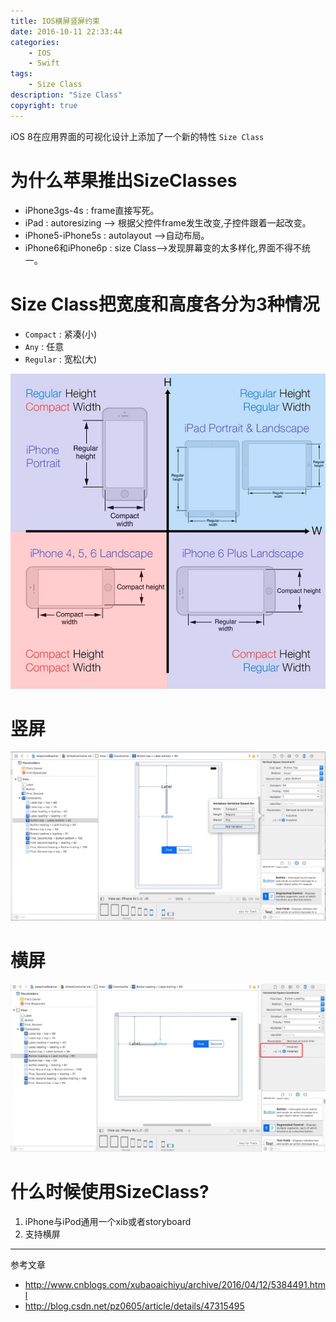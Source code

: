 ```yaml
---
title: IOS横屏竖屏约束
date: 2016-10-11 22:33:44
categories:
	- IOS
	- Swift
tags:
	- Size Class
description: "Size Class"
copyright: true
---
```



iOS 8在应用界面的可视化设计上添加了一个新的特性 `Size Class`

# 为什么苹果推出SizeClasses
+ iPhone3gs-4s : frame直接写死。
+ iPad : autoresizing —> 根据父控件frame发生改变,子控件跟着一起改变。
+ iPhone5-iPhone5s : autolayout —>自动布局。
+ iPhone6和iPhone6p : size Class—>发现屏幕变的太多样化,界面不得不统一。

# Size Class把宽度和高度各分为3种情况
+ `Compact` : 紧凑(小)
+ `Any` : 任意
+ `Regular` : 宽松(大)

![image](2016-10-11-IOS横屏竖屏约束/image1.jpg)

# 竖屏
![image](2016-10-11-IOS横屏竖屏约束/image2.jpg)

# 横屏
![image](2016-10-11-IOS横屏竖屏约束/image3.jpg)

# 什么时候使用SizeClass?
1. iPhone与iPod通用一个xib或者storyboard
2. 支持横屏

---
参考文章
+ http://www.cnblogs.com/xubaoaichiyu/archive/2016/04/12/5384491.html
+ http://blog.csdn.net/pz0605/article/details/47315495
